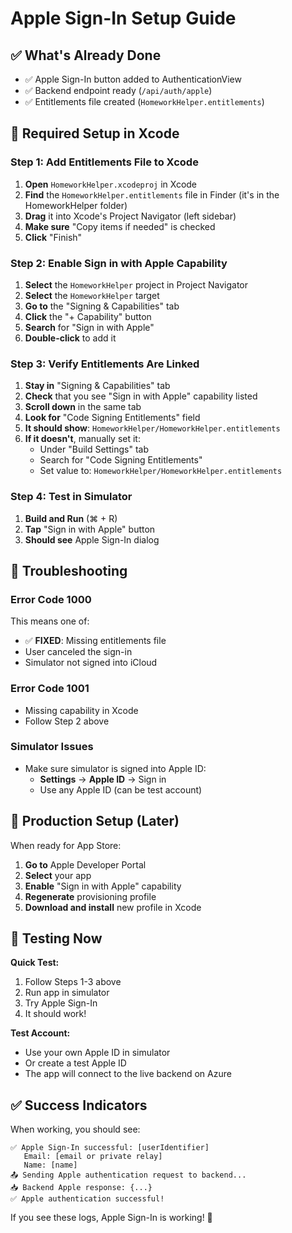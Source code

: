# Apple Sign-In Setup Guide

## ✅ What's Already Done
- ✅ Apple Sign-In button added to AuthenticationView
- ✅ Backend endpoint ready (`/api/auth/apple`)
- ✅ Entitlements file created (`HomeworkHelper.entitlements`)

## 🔧 Required Setup in Xcode

### Step 1: Add Entitlements File to Xcode
1. **Open** `HomeworkHelper.xcodeproj` in Xcode
2. **Find** the `HomeworkHelper.entitlements` file in Finder (it's in the HomeworkHelper folder)
3. **Drag** it into Xcode's Project Navigator (left sidebar)
4. **Make sure** "Copy items if needed" is checked
5. **Click** "Finish"

### Step 2: Enable Sign in with Apple Capability
1. **Select** the `HomeworkHelper` project in Project Navigator
2. **Select** the `HomeworkHelper` target
3. **Go to** the "Signing & Capabilities" tab
4. **Click** the "+ Capability" button
5. **Search** for "Sign in with Apple"
6. **Double-click** to add it

### Step 3: Verify Entitlements Are Linked
1. **Stay in** "Signing & Capabilities" tab
2. **Check** that you see "Sign in with Apple" capability listed
3. **Scroll down** in the same tab
4. **Look for** "Code Signing Entitlements" field
5. **It should show**: `HomeworkHelper/HomeworkHelper.entitlements`
6. **If it doesn't**, manually set it:
   - Under "Build Settings" tab
   - Search for "Code Signing Entitlements"
   - Set value to: `HomeworkHelper/HomeworkHelper.entitlements`

### Step 4: Test in Simulator
1. **Build and Run** (⌘ + R)
2. **Tap** "Sign in with Apple" button
3. **Should see** Apple Sign-In dialog

## 🐛 Troubleshooting

### Error Code 1000
This means one of:
- ✅ **FIXED**: Missing entitlements file
- User canceled the sign-in
- Simulator not signed into iCloud

### Error Code 1001
- Missing capability in Xcode
- Follow Step 2 above

### Simulator Issues
- Make sure simulator is signed into Apple ID:
  - **Settings** → **Apple ID** → Sign in
  - Use any Apple ID (can be test account)

## 📱 Production Setup (Later)

When ready for App Store:
1. **Go to** Apple Developer Portal
2. **Select** your app
3. **Enable** "Sign in with Apple" capability
4. **Regenerate** provisioning profile
5. **Download and install** new profile in Xcode

## 🧪 Testing Now

**Quick Test:**
1. Follow Steps 1-3 above
2. Run app in simulator
3. Try Apple Sign-In
4. It should work!

**Test Account:**
- Use your own Apple ID in simulator
- Or create a test Apple ID
- The app will connect to the live backend on Azure

## ✅ Success Indicators

When working, you should see:
```
✅ Apple Sign-In successful: [userIdentifier]
   Email: [email or private relay]
   Name: [name]
📤 Sending Apple authentication request to backend...
📥 Backend Apple response: {...}
✅ Apple authentication successful!
```

If you see these logs, Apple Sign-In is working! 🎉

